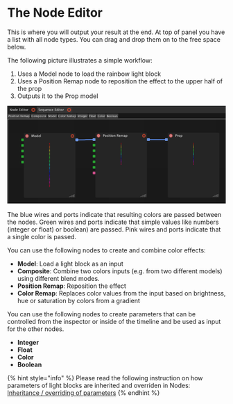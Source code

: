 # The Node Editor



This is where you will output your result at the end. At top of panel you have a list with all node types. You can drag and drop them on to the free space below.

The following picture illustrates a simple workflow:

1. Uses a Model node to load the rainbow light block
2. Uses a Position Remap node to reposition the effect to the upper half of the prop
3. Outputs it to the Prop model

![](../.gitbook/assets/bento-node-editor.png)

The blue wires and ports indicate that resulting colors are passed between the nodes. Green wires and ports indicate that simple values like numbers \(integer or float\) or boolean\) are passed. Pink wires and ports indicate that a single color is passed.

You can use the following nodes to create and combine color effects:

* **Model**: Load a light block as an input
* **Composite**: Combine two colors inputs \(e.g. from two different models\) using different blend modes.
* **Position Remap**: Reposition the effect
* **Color Remap**: Replaces color values from the input based on brightness, hue or saturation by colors from a gradient

You can use the following nodes to create parameters that can be controlled from the inspector or inside of the timeline and be used as input for the other nodes.

* **Integer**
* **Float**
* **Color**
* **Boolean**

{% hint style="info" %}
Please read the following instruction on how parameters of light blocks are inherited and overriden in Nodes:  
[Inheritance / overriding of parameters](light-blocks/#inheritance-overriding-of-parameter-values)
{% endhint %}

